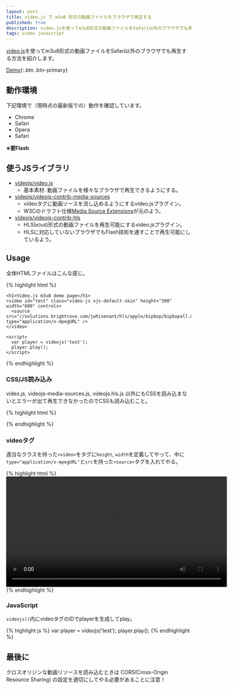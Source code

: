 ```yaml
---
layout: post
title: video.js で m3u8 形式の動画ファイルをブラウザで再生する
published: true
description: video.jsを使ってm3u8形式の動画ファイルをSafari以外のブラウザでも再生する方法を紹介します。
tags: video javascript
---
```


[video.js](https://github.com/videojs/video.js)を使ってm3u8形式の動画ファイルをSafari以外のブラウザでも再生する方法を紹介します。

[Demo](http://toshimaru.net/demo/videojs-m3u8/){:.btn .btn-primary}

## 動作環境

下記環境で（現時点の最新版での）動作を確認しています。

* Chrome
* Safari
* Opera
* Safari

**※要Flash**

## 使うJSライブラリ
* [videojs/video.js](https://github.com/videojs/video.js)
  * 基本素材. 動画ファイルを様々なブラウザで再生できるようにする。
* [videojs/videojs-contrib-media-sources](https://github.com/videojs/videojs-contrib-media-sources)
  * videoタグに動画ソースを流し込めるようにするvideo.jsプラグイン。
  * W3Cのドラフト仕様[Media Source Extensions](https://w3c.github.io/media-source/)が元のよう。
* [videojs/videojs-contrib-hls](https://github.com/videojs/videojs-contrib-hls)
  * HLS(`m3u8`)形式の動画ファイルを再生可能にするvideo.jsプラグイン。
  * HLSに対応していないブラウザでもFlash技術を通すことで再生可能にしているよう。

## Usage

全体HTMLファイルはこんな感じ。

{% highlight html %}
<!DOCTYPE html>
<html>
  <head>
    <title>Video.js m3u8</title>
    <link href="css/video-js.css" rel="stylesheet">
    <script src="//cdnjs.cloudflare.com/ajax/libs/video.js/4.12.5/video.js"></script>
    <script src="js/videojs-media-sources.js"></script>
    <script src="js/videojs.hls.min.js"></script>
  </head>
  <body>

    <h1>Video.js m3u8 demo page</h1>
    <video id="test" class="video-js vjs-default-skin" height="300" width="600" controls>
      <source src="//solutions.brightcove.com/jwhisenant/hls/apple/bipbop/bipbopall.m3u8" type="application/x-mpegURL" />
    </video>

    <script>
      var player = videojs('test');
      player.play();
    </script>

  </body>
</html>
{% endhighlight %}

### CSS/JS読み込み

video.js, videojs-media-sources.js, videojs.hls.js 以外にもCSSを読み込まないとエラーが出て再生できなかったのでCSSも読み込むこと。

{% highlight html %}
<link href="css/video-js.css" rel="stylesheet">
<script src="//cdnjs.cloudflare.com/ajax/libs/video.js/4.12.5/video.js"></script>
<script src="js/videojs-media-sources.js"></script>
<script src="js/videojs.hls.min.js"></script>
{% endhighlight %}

### videoタグ

適当なクラスを持った`<video>`をタグに`height`, `width`を定義してやって、中に`type="application/x-mpegURL"`と`src`を持った`<source>`タグを入れてやる。

{% highlight html %}
<video id="test" class="video-js vjs-default-skin" height="300" width="600" controls>
  <source src="//solutions.brightcove.com/jwhisenant/hls/apple/bipbop/bipbopall.m3u8" type="application/x-mpegURL" />
</video>
{% endhighlight %}

### JavaScript

`videojs()`内にvideoタグのIDでplayerを生成してplay。

{% highlight js %}
var player = videojs('test');
player.play();
{% endhighlight %}

## 最後に

クロスオリジンな動画リソースを読み込むときは CORS(Cross-Origin Resource Sharing) の設定を適切にしてやる必要があることに注意！
